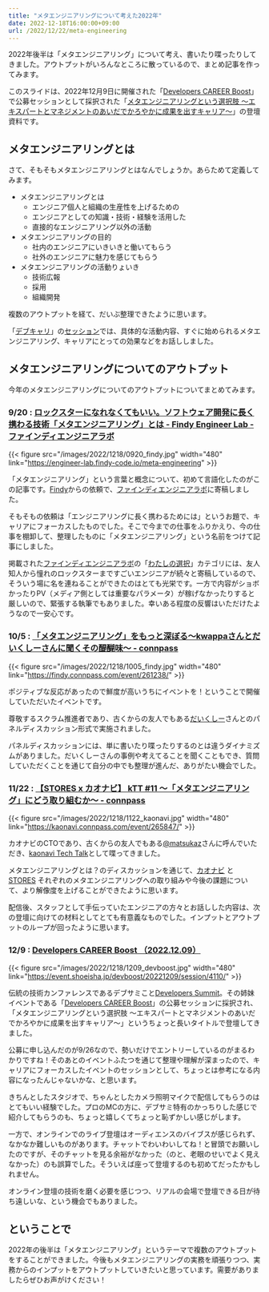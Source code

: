 ```yaml
---
title: "メタエンジニアリングについて考えた2022年"
date: 2022-12-18T16:00:00+09:00
url: /2022/12/22/meta-engineering
---
```

2022年後半は「メタエンジニアリング」について考え、書いたり喋ったりしてきました。アウトプットがいろんなところに散っているので、まとめ記事を作ってみます。

<script async class="speakerdeck-embed" data-id="b1677338c4c547e69aa11b9b1cf91b6a" data-ratio="1.77777777777778" src="//speakerdeck.com/assets/embed.js"></script>

このスライドは、2022年12月9日に開催された「[Developers CAREER Boost](https://event.shoeisha.jp/devboost/20221209)」で公募セッションとして採択された「[メタエンジニアリングという選択肢 ～エキスパートとマネジメントのあいだでかろやかに成果を出すキャリア～](https://event.shoeisha.jp/devboost/20221209/session/4110/)」の登壇資料です。

## メタエンジニアリングとは

さて、そもそもメタエンジニアリングとはなんでしょうか。あらためて定義してみます。

- メタエンジニアリングとは
    - エンジニア個人と組織の生産性を上げるための
    - エンジニアとしての知識・技術・経験を活用した
    - 直接的なエンジニアリング以外の活動
- メタエンジニアリングの目的
    - 社内のエンジニアにいきいきと働いてもらう
    - 社外のエンジニアに魅力を感じてもらう
- メタエンジニアリングの活動りょいき
    - 技術広報
    - 採用
    - 組織開発

<!--more-->

複数のアウトプットを経て、だいぶ整理できたように思います。

「[デブキャリ](https://event.shoeisha.jp/devboost/20221209)」の[セッション](https://event.shoeisha.jp/devboost/20221209/session/4110/)では、具体的な活動内容、すぐに始められるメタエンジニアリング、キャリアにとっての効果などをお話ししました。

## メタエンジニアリングについてのアウトプット

今年のメタエンジニアリングについてのアウトプットについてまとめてみます。

### 9/20 : [ロックスターになれなくてもいい。ソフトウェア開発に長く携わる技術「メタエンジニアリング」とは - Findy Engineer Lab - ファインディエンジニアラボ](https://engineer-lab.findy-code.io/meta-engineering)

{{< figure src="/images/2022/1218/0920_findy.jpg" width="480" link="https://engineer-lab.findy-code.io/meta-engineering" >}}

「メタエンジニアリング」という言葉と概念について、初めて言語化したのがこの記事です。[Findy](https://findy-code.io/)からの依頼で、[ファインディエンジニアラボ](https://engineer-lab.findy-code.io/)に寄稿しました。

そもそもの依頼は「エンジニアリングに長く携わるためには」というお題で、キャリアにフォーカスしたものでした。そこで今までの仕事をふりかえり、今の仕事を棚卸して、整理したものに「メタエンジニアリング」という名前をつけて記事にしました。

掲載された[ファインディエンジニアラボ](https://engineer-lab.findy-code.io/)の「[わたしの選択](https://engineer-lab.findy-code.io/archive/category/%E3%82%8F%E3%81%9F%E3%81%97%E3%81%AE%E9%81%B8%E6%8A%9E)」カテゴリには、友人知人から憧れのロックスターまですごいエンジニアが続々と寄稿しているので、そういう場に名を連ねることができたのはとても光栄です。一方で内容がショボかったりPV（メディア側としては重要なパラメータ）が稼げなかったりすると厳しいので、緊張する執筆でもありました。幸いある程度の反響はいただけたようなので一安心です。

### 10/5 : [「メタエンジニアリング」をもっと深ぼる〜kwappaさんとだいくしーさんに聞くその醍醐味〜 - connpass](https://findy.connpass.com/event/261238/)

{{< figure src="/images/2022/1218/1005_findy.jpg" width="480" link="https://findy.connpass.com/event/261238/" >}}

ポジティブな反応があったので鮮度が高いうちにイベントを！ということで開催していただいたイベントです。

尊敬するスクラム推進者であり、古くからの友人でもある[だいくしー](https://twitter.com/daiksy)さんとのパネルディスカッション形式で実施されました。

パネルディスカッションには、単に書いたり喋ったりするのとは違うダイナミズムがありました。だいくしーさんの事例や考えてることを聞くこともでき、質問していただくことを通じて自分の中でも整理が進んだ、ありがたい機会でした。

### 11/22 : [【STORES x カオナビ】 kTT #11 〜「メタエンジニアリング」にどう取り組むか〜 - connpass](https://kaonavi.connpass.com/event/265847/)

{{< figure src="/images/2022/1218/1122_kaonavi.jpg" width="480" link="https://kaonavi.connpass.com/event/265847/" >}}

カオナビのCTOであり、古くからの友人でもある[@matsukaz](https://twitter.com/matsukaz)さんに呼んでいただき、[kaonavi Tech Talk](https://kaonavi.connpass.com/)として喋ってきました。

メタエンジニアリングとは？のディスカッションを通じて、[カオナビ](https://www.kaonavi.jp/) と [STORES](https://stores.jp/) それぞれのメタエンジニアリングへの取り組みや今後の課題について、より解像度を上げることができたように思います。

配信後、スタッフとして手伝っていたエンジニアの方々とお話しした内容は、次の登壇に向けての材料としてとても有意義なものでした。インプットとアウトプットのループが回ったように思います。

### 12/9 : [Developers CAREER Boost （2022.12.09）](https://event.shoeisha.jp/devboost/20221209/session/4110/)

{{< figure src="/images/2022/1218/1209_devboost.jpg" width="480" link="https://event.shoeisha.jp/devboost/20221209/session/4110/" >}}

伝統の技術カンファレンスであるデブサミこと[Developers Summit](https://event.shoeisha.jp/devsumi)。その姉妹イベントである「[Developers CAREER Boost](https://event.shoeisha.jp/devboost/20221209)」の公募セッションに採択され、「メタエンジニアリングという選択肢 ～エキスパートとマネジメントのあいだでかろやかに成果を出すキャリア～」というちょっと長いタイトルで登壇してきました。

公募に申し込んだのが9/26なので、勢いだけでエントリーしているのがまるわかりですね！そのあとのイベントふたつを通じて整理や理解が深まったので、キャリアにフォーカスしたイベントのセッションとして、ちょっとは参考になる内容になったんじゃないかな、と思います。

きちんとしたスタジオで、ちゃんとしたカメラ照明マイクで配信してもらうのはとてもいい経験でした。プロのMCの方に、デブサミ特有のかっちりした感じで紹介してもらうのも、ちょっと嬉しくてちょっと恥ずかしい感じがします。

一方で、オンラインでのライブ登壇はオーディエンスのバイブスが感じられず、なかなか難しいものがあります。チャットでわいわいしてね！と冒頭でお願いしたのですが、そのチャットを見る余裕がなかった（のと、老眼のせいでよく見えなかった）のも誤算でした。そういえば座って登壇するのも初めてだったかもしれません。

オンライン登壇の技術を磨く必要を感じつつ、リアルの会場で登壇できる日が待ち遠しいな、という機会でもありました。

## ということで

2022年の後半は「メタエンジニアリング」というテーマで複数のアウトプットをすることができました。今後もメタエンジニアリングの実務を頑張りつつ、実務からのインプットをアウトプットしていきたいと思っています。需要がありましたらぜひお声がけください！
